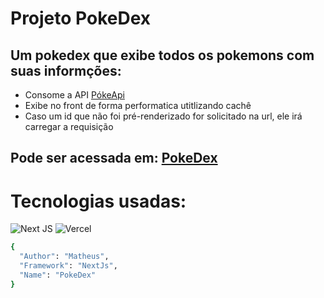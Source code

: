 # Projeto PokeDex

## Um pokedex que exibe todos os pokemons com suas informções:

- Consome a API [PókeApi](https://pokeapi.co/)
- Exibe no front de forma performatica utitlizando cachê
- Caso um id que não foi pré-renderizado for solicitado na url, ele irá carregar a requisição

## Pode ser acessada em: [PokeDex](https://pokedex-7prn6ia09-matheusvict.vercel.app/)

[](https://user-images.githubusercontent.com/103688000/198854504-0a7012f1-ddb0-4515-9f3b-f6749e8f9d0e.mp4)

# Tecnologias usadas:

![Next JS](https://img.shields.io/badge/Next-black?style=for-the-badge&logo=next.js&logoColor=white)
![Vercel](https://img.shields.io/badge/vercel-%23000000.svg?style=for-the-badge&logo=vercel&logoColor=white)

```ruby
{
  "Author": "Matheus",
  "Framework": "NextJs",
  "Name": "PokeDex"
}
```
